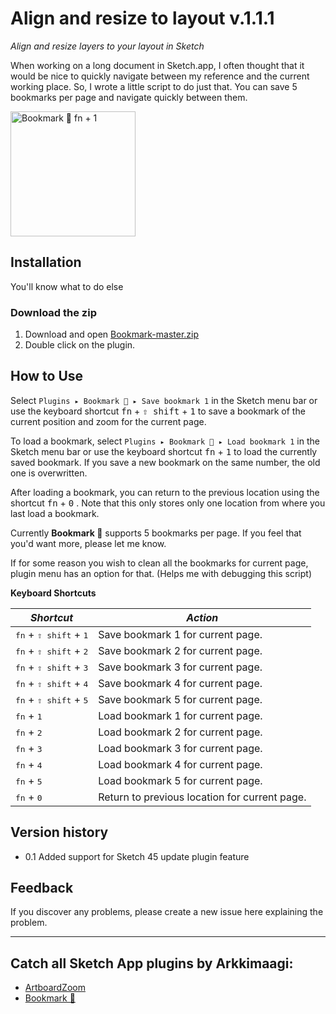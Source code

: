 # Align and resize to layout  v.1.1.1
_Align and resize layers to your layout in Sketch_

When working on a long document in Sketch.app, I often thought that it would be nice to quickly navigate between my reference and the current working place. So, I wrote a little script to do just that. You can save 5 bookmarks per page and navigate quickly between them.

<img src="/../artwork/teaser.png?raw=true" alt="Bookmark 🔖 fn + 1" width="200">

## Installation
You'll know what to do else

### Download the zip
1. Download and open [Bookmark-master.zip](https://master.zip)
2. Double click on the plugin.

## How to Use
Select `Plugins ▸ Bookmark 🔖 ▸ Save bookmark 1` in the Sketch menu bar or use the keyboard shortcut <kbd>fn</kbd> + <kbd>⇧ shift</kbd> + <kbd>1</kbd> to save a bookmark of the current position and zoom for the current page.

To load a bookmark, select `Plugins ▸ Bookmark 🔖 ▸ Load bookmark 1` in the Sketch menu bar or use the keyboard shortcut <kbd>fn</kbd> + <kbd>1</kbd> to load the currently saved bookmark. If you save a new bookmark on the same number, the old one is overwritten.

After loading a bookmark, you can return to the previous location using the shortcut <kbd>fn</kbd> + <kbd>0</kbd> . Note that this only stores only one location from where you last load a bookmark.

Currently **Bookmark 🔖** supports 5 bookmarks per page. If you feel that you'd want more, please let me know.

If for some reason you wish to clean all the bookmarks for current page, plugin menu has an option for that. (Helps me with debugging this script)

**Keyboard Shortcuts**

| *Shortcut*                                        | *Action*                          |
|---------------------------------------------------|-----------------------------------|
| <kbd>fn</kbd> + <kbd>⇧ shift</kbd> + <kbd>1</kbd> | Save bookmark 1 for current page. |
| <kbd>fn</kbd> + <kbd>⇧ shift</kbd> + <kbd>2</kbd> | Save bookmark 2 for current page. |
| <kbd>fn</kbd> + <kbd>⇧ shift</kbd> + <kbd>3</kbd> | Save bookmark 3 for current page. |
| <kbd>fn</kbd> + <kbd>⇧ shift</kbd> + <kbd>4</kbd> | Save bookmark 4 for current page. |
| <kbd>fn</kbd> + <kbd>⇧ shift</kbd> + <kbd>5</kbd> | Save bookmark 5 for current page. |
| <kbd>fn</kbd> + <kbd>1</kbd>                      | Load bookmark 1 for current page. |
| <kbd>fn</kbd> + <kbd>2</kbd>                      | Load bookmark 2 for current page. |
| <kbd>fn</kbd> + <kbd>3</kbd>                      | Load bookmark 3 for current page. |
| <kbd>fn</kbd> + <kbd>4</kbd>                      | Load bookmark 4 for current page. |
| <kbd>fn</kbd> + <kbd>5</kbd>                      | Load bookmark 5 for current page. |
| <kbd>fn</kbd> + <kbd>0</kbd>                      | Return to previous location for current page. |
## Version history

* 0.1 Added support for Sketch 45 update plugin feature


## Feedback
If you discover any problems, please create a new issue here explaining the problem.

---

## Catch all Sketch App plugins by Arkkimaagi:

* [ArtboardZoom](https://github.com/Arkkimaagi/ArtboardZoom)
* [Bookmark 🔖](https://github.com/Arkkimaagi/Bookmark)
